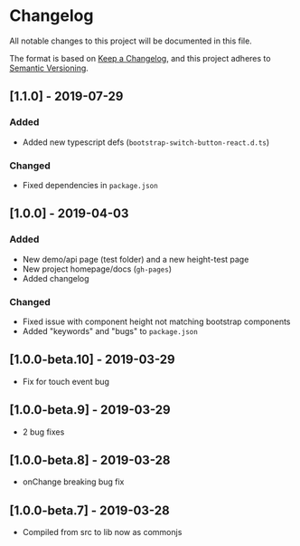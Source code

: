# Changelog
All notable changes to this project will be documented in this file.

The format is based on [Keep a Changelog](https://keepachangelog.com/en/1.0.0/),
and this project adheres to [Semantic Versioning](https://semver.org/spec/v2.0.0.html).

## [1.1.0] - 2019-07-29
### Added
- Added new typescript defs (`bootstrap-switch-button-react.d.ts`)
### Changed
- Fixed dependencies in `package.json`

## [1.0.0] - 2019-04-03
### Added
- New demo/api page (test folder) and a new height-test page
- New project homepage/docs (`gh-pages`)
- Added changelog
### Changed
- Fixed issue with component height not matching bootstrap components
- Added "keywords" and "bugs" to `package.json`

## [1.0.0-beta.10] - 2019-03-29
- Fix for touch event bug

## [1.0.0-beta.9] - 2019-03-29
- 2 bug fixes

## [1.0.0-beta.8] - 2019-03-28
- onChange breaking bug fix

## [1.0.0-beta.7] - 2019-03-28
- Compiled from src to lib now as commonjs

